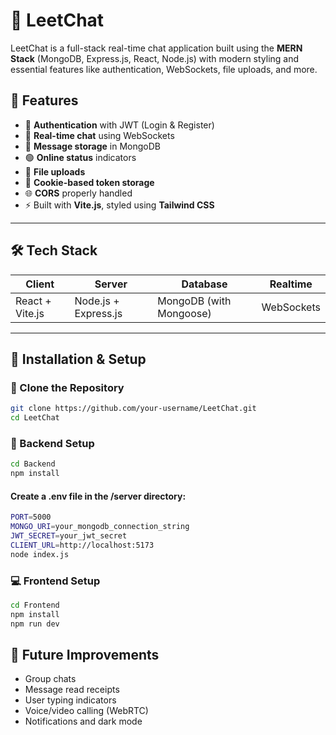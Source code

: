 # 💬 LeetChat

LeetChat is a full-stack real-time chat application built using the **MERN Stack** (MongoDB, Express.js, React, Node.js) with modern styling and essential features like authentication, WebSockets, file uploads, and more.

## 🚀 Features

- 🔐 **Authentication** with JWT (Login & Register)
- 📡 **Real-time chat** using WebSockets
- 💾 **Message storage** in MongoDB
- 🟢 **Online status** indicators
- 📁 **File uploads**
- 🍪 **Cookie-based token storage**
- 🌐 **CORS** properly handled
- ⚡ Built with **Vite.js**, styled using **Tailwind CSS**

---

## 🛠 Tech Stack

| Client | Server | Database | Realtime |
|--------|--------|----------|----------|
| React + Vite.js | Node.js + Express.js | MongoDB (with Mongoose) | WebSockets |

---

## 🔧 Installation & Setup

### 📁 Clone the Repository

```bash
git clone https://github.com/your-username/LeetChat.git
cd LeetChat
```
### 🧩 Backend Setup
```bash
cd Backend
npm install
```
#### Create a .env file in the /server directory:
```bash
PORT=5000
MONGO_URI=your_mongodb_connection_string
JWT_SECRET=your_jwt_secret
CLIENT_URL=http://localhost:5173
node index.js
```
### 💻 Frontend Setup
```bash
cd Frontend
npm install
npm run dev
```

## 🧪 Future Improvements
- Group chats
- Message read receipts
- User typing indicators
- Voice/video calling (WebRTC)
- Notifications and dark mode
